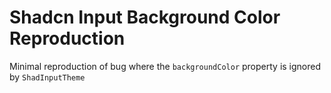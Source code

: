 # Shadcn Input Background Color Reproduction

Minimal reproduction of bug where the `backgroundColor` property is ignored by `ShadInputTheme`
